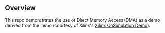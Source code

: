 ## Overview 

This repo demonstrates the use of Direct Memory Access (DMA) as a demo derived from 
the demo (courtesy of Xilinx's [Xilinx CoSimulation Demo](https://github.com/Xilinx/systemctlm-cosim-demo)). 

